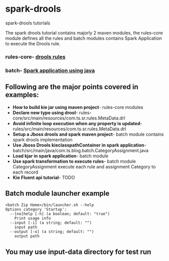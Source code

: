 # spark-drools
spark-drools tutorials

The spark drools tutorial contains majorly 2 maven modules, 
the rules-core module defines all the rules and batch modules contains Spark Application to execute the Drools rule.

### **rules-core**- [drools rules](https://github.com/rahulsquid/spark-drools/tree/master/rules-core)
### **batch**- [Spark application using java](https://github.com/rahulsquid/spark-drools/tree/master/batch)

## Following are the major points covered in examples:
*   **How to build kie jar using maven project**- rules-core modules
*   **Declare new type using drool**- rules-core/src/main/resources/com.ts.sr.rules.MetaData.drl
*   **Avoid infinite loop execution when any property is updated**- rules/src/main/resources/com.ts.sr.rules.MetaData.drl
*   **Setup a Jboss drools and spark maven project**- batch module contains spark drools implementation
*   **Use Jboss Drools kieclasspathContainer in spark application**- batch/src/main/java/com.ts.blog.batch.CategoryAssignment.java
*   **Load kjar in spark application**- batch module
*   **Use spark transformation to execute rules**- batch module CategoryAssignment execute each rule and assignment Category to each record
*   **Kie Fluent api tutorial**- TODO


## Batch module launcher example

    <batch Zip Home>/bin/launcher.sh --help
    Options category 'Startup':
      --[no]help [-h] (a boolean; default: "true")
        Print usage info
      --input [-i] (a string; default: "")
        input path
      --output [-o] (a string; default: "")
        output path


## You may use input-data directory for test run
